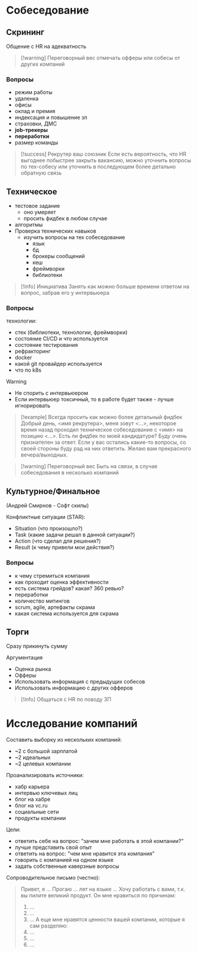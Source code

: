# Собеседование
## Скрининг
Общение с HR на адекватность

> [!warning] Переговорный вес
> отмечать офферы или собесы от других компаний

### Вопросы
- режим работы
- удаленка
- офисы
- оклад и премия
- индексация и повышение зп
- страховки, ДМС
- **job-трекеры**
- **переработки**
- размер команды

> [!success] Рекрутер ваш союзник
> Если есть вероятность, что HR выгоднее побыстрее закрыть вакансию, можно уточнить вопросы по тех-собесу или уточнить в последующем более детально обратную связь

## Техническое
- тестовое задание
	- оно умеряет
	- просить фидбек в любом случае
- алгоритмы
- Проверка технических навыков
	- изучить вопросы на тех собеседование
		- язык
		- бд
		- брокеры сообщений
		- кеш
		- фреймворки
		- библиотеки

> [!info] Инициатива
> Занять как можно больше времени ответом на вопрос, забрав его у интервьюера

### Вопросы
технологии:
- стек (библиотеки, технологии, фреймворки)
- состояние CI/CD и что используется
- состояние тестирования
- рефракторинг
- docker
- какой git провайдер используется
- что по k8s

> [!warning]
> - Не спорить с интервьюером
> - Если интервьюер токсичный, то в работе будет также - лучше игнорировать

> [!example] Всегда просить как можно более детальный фидбек
> Добрый день, <имя рекрутера>, меня зовут <...>, некоторое время назад проходил техническое собеседование с <имя> на позицию <...>. Есть ли фидбек по моей кандидатуре? Буду очень признателен за ответ. Если у вас остались какие-то вопросы, со своей стороны буду рад на них ответить. Желаю вам прекрасного вечера/выходных.

> [!warning] Переговорный вес
> Быть на связи, в случае собеседования в несколько компаний

## Культурное/Финальное
(Андрей Смирнов - Софт скилы)

Конфликтные ситуации (STAR):
- Situation (что произошло?)
- Task (какие задачи решал в данной ситуации?)
- Action (что сделал для решения?)
- Result (к чему привели мои действия?)
### Вопросы
- к чему стремиться компания
- как проходит оценка эффективности
- есть система грейдов? какая? 360 ревью?
- переработки
- количество митингов
- scrum, agile, артефакты скрама
- какая система используется для скрама

## Торги

Сразу прикинуть сумму

Аргументация
- Оценка рынка
- Офферы
- Использовать информация с предыдущих собесов
- Использовать информацию с других офферов

> [!info] Общаться с HR по поводу ЗП

# Исследование компаний

Составить выборку из нескольких компаний:
- ~2 с большой зарплатой
- ~2 идеальных
- ~2 целевых компании

Проанализировать источники:
- хабр карьера
- интервью ключевых лиц
- блог на хабре
- блог на vc.ru
- социальные сети
- продукты компании

Цели:
- ответить себе на вопрос: "зачем мне работать в этой компании?"
- лучше представить свой опыт
- ответить на вопрос: "чем мне нравится эта компания"
- говорить с компанией на одном языке
- задать собственные каверзные вопросы

Сопроводительное письмо (честно):
> Привет, я ...
> Прогаю ... лет на языке ...
> Хочу работать с вами, т.к. вы пилите великий продукт.
> Он мне нравиться по причинам:
> 1. ...
> 2. ...
> 3. ...
> А еще мне нравятся ценности вашей компании, которые я сам разделяю:
> 1. ...
> 2. ...
> 3. ...

